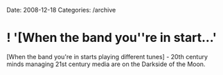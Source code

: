 Date: 2008-12-18
Categories: /archive

# ! '[When the band you''re in start...'

[When the band you're in starts playing different tunes] - 20th century minds managing 21st century media are on the Darkside of the Moon.
